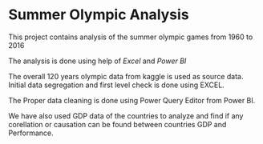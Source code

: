 # Summer Olympic Analysis

This project contains analysis of the summer olympic games from 1960 to 2016 

The analysis is done using help of *Excel* and *Power BI*

The overall 120 years olympic data from kaggle is used as source data. Initial data segregation and first level check is done using EXCEL.

The Proper data cleaning is done using Power Query Editor from Power BI.

We have also used GDP data of the countries to analyze and find if any corellation or causation can be found between countries GDP and Performance.
